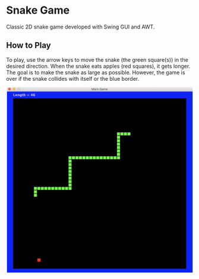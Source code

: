 # Snake Game
Classic 2D snake game developed with Swing GUI and AWT.

## How to Play
To play, use the arrow keys to move the snake (the green square(s)) in the desired direction. When the snake eats apples (red squares), it gets longer. The goal is to make the snake as large as possible. However, the game is over if the snake collides with itself or the blue border.

<p align="center">
  <img src="https://github.com/miaisakovic/Snake_Game/blob/main/Snake_Game_Image.png" width="500" height="500" />
</p>
